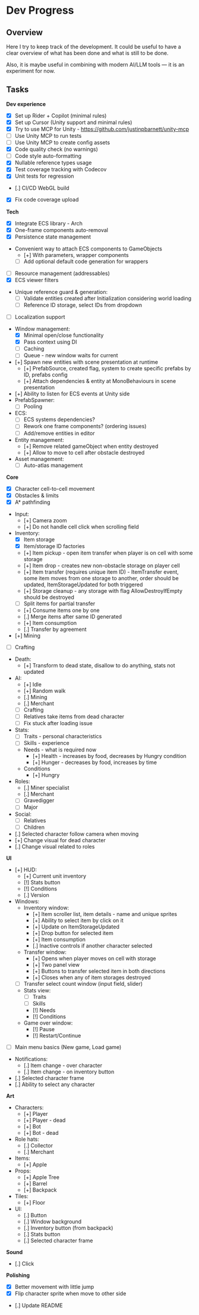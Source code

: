 ﻿# Dev Progress

## Overview

Here I try to keep track of the development.
It could be useful to have a clear overview of what has been done and what is still to be done.

Also, it is maybe useful in combining with modern AI/LLM tools — it is an experiment for now.

## Tasks

**Dev experience**
- [x] Set up Rider + Copilot (minimal rules)
- [x] Set up Cursor (Unity support and minimal rules)
- [x] Try to use MCP for Unity - https://github.com/justinpbarnett/unity-mcp
- [ ] Use Unity MCP to run tests
- [ ] Use Unity MCP to create config assets
- [x] Code quality check (no warnings)
- [ ] Code style auto-formatting
- [x] Nullable reference types usage
- [x] Test coverage tracking with Codecov
- [x] Unit tests for regression
- [.] CI/CD WebGL build
- [x] Fix code coverage upload 

**Tech**
- [x] Integrate ECS library - Arch
- [x] One-frame components auto-removal
- [x] Persistence state management
- Convenient way to attach ECS components to GameObjects
  - [+] With parameters, wrapper components
  - [ ] Add optional default code generation for wrappers
- [ ] Resource management (addressables)
- [x] ECS viewer filters
- Unique reference guard & generation:
  - [ ] Validate entities created after Initialization considering world loading
  - [ ] Reference ID storage, select IDs from dropdown
- [ ] Localization support
- Window management:
  - [x] Minimal open/close functionality
  - [x] Pass context using DI
  - [ ] Caching
  - [ ] Queue - new window waits for current
- [+] Spawn new entities with scene presentation at runtime
  - [+] PrefabSource, created flag, system to create specific prefabs by ID, prefabs config
  - [+] Attach dependencies & entity at MonoBehaviours in scene presentation
- [+] Ability to listen for ECS events at Unity side
- PrefabSpawner:
  - [ ] Pooling
- ECS:
  - [ ] ECS systems dependencies?
  - [ ] Rework one frame components? (ordering issues)
  - [ ] Add/remove entities in editor
- Entity management:
  - [+] Remove related gameObject when entity destroyed
  - [+] Allow to move to cell after obstacle destroyed
- Asset management:
  - [ ] Auto-atlas management

**Core**
- [x] Character cell-to-cell movement
- [x] Obstacles & limits
- [x] A* pathfinding
- Input:
  - [+] Camera zoom
  - [+] Do not handle cell click when scrolling field
- Inventory:
  - [x] Item storage
  - [x] Item/storage ID factories
  - [+] Item pickup - open item transfer when player is on cell with some storage
  - [+] Item drop - creates new non-obstacle storage on player cell
  - [+] Item transfer (requires unique item ID) - ItemTransfer event, some item moves from one storage to another, order should be updated, ItemStorageUpdated for both triggered
  - [+] Storage cleanup - any storage with flag AllowDestroyIfEmpty should be destroyed
  - [ ] Split items for partial transfer
  - [+] Consume items one by one
  - [.] Merge items after same ID generated
  - [+] Item consumption
  - [.] Transfer by agreement
- [+] Mining
- [ ] Crafting
- Death: 
  - [+] Transform to dead state, disallow to do anything, stats not updated
- AI:
  - [+] Idle
  - [+] Random walk
  - [.] Mining
  - [.] Merchant
  - [ ] Crafting
  - [ ] Relatives take items from dead character
  - [ ] Fix stuck after loading issue
- Stats:
  - [ ] Traits - personal characteristics
  - [ ] Skills - experience
  - Needs - what is required now
    - [+] Health - increases by food, decreases by Hungry condition
    - [+] Hunger - decreases by food, increases by time
  - Conditions
    - [+] Hungry
- Roles:
  - [.] Miner specialist
  - [.] Merchant
  - [ ] Gravedigger
  - [ ] Major
- Social:
  - [ ] Relatives
  - [ ] Children
- [.] Selected character follow camera when moving
- [+] Change visual for dead character
- [.] Change visual related to roles
  
**UI**
- [+] HUD:
  - [+] Current unit inventory
  - [!] Stats button
  - [!] Conditions
  - [.] Version
- Windows:
  - Inventory window:
    - [+] Item scroller list, item details - name and unique sprites
    - [+] Ability to select item by click on it
    - [+] Update on ItemStorageUpdated
    - [+] Drop button for selected item
    - [+] Item consumption
    - [.] Inactive controls if another character selected
  - Transfer window:
    - [+] Opens when player moves on cell with storage
    - [+] Two panel view
    - [+] Buttons to transfer selected item in both directions
    - [+] Closes when any of item storages destroyed
  - [ ] Transfer select count window (input field, slider)
  - Stats view:
    - [ ] Traits
    - [ ] Skills
    - [!] Needs
    - [!] Conditions
  - Game over window:
    - [!] Pause
    - [!] Restart/Continue
- [ ] Main menu basics (New game, Load game)
- Notifications:
  - [.] Item change - over character
  - [.] Item change - on inventory button
- [.] Selected character frame
- [.] Ability to select any character

**Art**
- Characters:
  - [+] Player
  - [+] Player - dead
  - [+] Bot
  - [+] Bot - dead
- Role hats:
  - [.] Collector
  - [.] Merchant
- Items:
  - [+] Apple
- Props:
  - [+] Apple Tree
  - [+] Barrel
  - [+] Backpack
- Tiles:
  - [+] Floor
- UI:
  - [.] Button
  - [.] Window background
  - [.] Inventory button (from backpack)
  - [.] Stats button
  - [.] Selected character frame

**Sound**
- [.] Click

**Polishing**
- [x] Better movement with little jump
- [x] Flip character sprite when move to other side
- [.] Update README